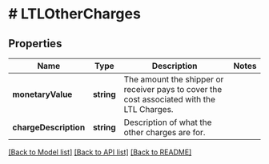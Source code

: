 # # LTLOtherCharges

## Properties

Name | Type | Description | Notes
------------ | ------------- | ------------- | -------------
**monetaryValue** | **string** | The amount the shipper or receiver pays to cover the cost associated with the LTL Charges. |
**chargeDescription** | **string** | Description of what the other charges are for. |

[[Back to Model list]](../../README.md#models) [[Back to API list]](../../README.md#endpoints) [[Back to README]](../../README.md)
